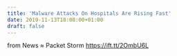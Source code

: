 ```yaml
---
title: 'Malware Attacks On Hospitals Are Rising Fast'
date: 2019-11-13T18:08:00+01:00
draft: false
---
```


  
  
from News ≈ Packet Storm https://ift.tt/2OmbU6L